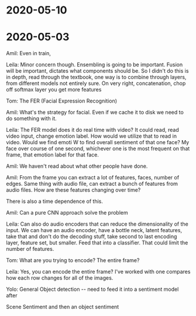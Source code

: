 # 2020-05-10

# 2020-05-03
Amil: Even in train,

Leila: Minor concern though. Ensembling is going to be important. Fusion will be important, dictates what components should be. So I didn't do this is in depth, read through the textbook, one way is to combine through layers, from different models not entirely sure. On very right, concatenation, chop off softmax layer you get more features

Tom: The FER (Facial Expression Recognition)

Amil: What's the strategy for facial. Even if we cache it to disk we need to do something with it.

Leila: The FER model does it do real time with video? It could read, read video input, change emotion label. How would we utilize that to read in video. Would we find emoti W to find overall sentiment of that one face? My face over course of one second, whichever one is the most frequent on that frame, that emotion label for that face.

Amil: We haven't read about what other people have done. 

Amil: From the frame you can extract a lot of features, faces, number of edges. Same thing with audio file, can extract a bunch of features from audio files. How are these features changing over time?

There is also a time dependence of this. 

Amil: Can a pure CNN approach solve the problem

Leila: Can also do audio encoders that can reduce the dimensionality of the input. We can have an audio encoder, have a bottle neck, latent features, take that and don't do the decoding stuff, take second to last encoding layer, feature set, but smaller. Feed that into a classifier. That could limit the number of features. 

Tom: What are you trying to encode? The entire frame?

Leila: Yes, you can encode the entire frame? I've worked with one compares how each row changes for all of the images.

Yolo: General Object detection -- need to feed it into a sentiment model after

Scene Sentiment and then an object sentiment